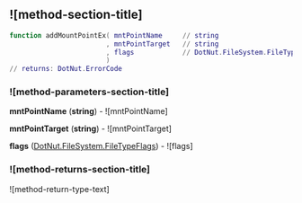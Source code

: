 ## ![method-section-title]


```lua
function addMountPointEx( mntPointName     // string
                        , mntPointTarget   // string
                        , flags            // DotNut.FileSystem.FileTypeFlags
                        )
// returns: DotNut.ErrorCode
```


### ![method-parameters-section-title]

**mntPointName** (**string**) - ![mntPointName]

**mntPointTarget** (**string**) - ![mntPointTarget]

**flags** ([DotNut.FileSystem.FileTypeFlags](../../../DotNut/FileSystem/FileTypeFlags.md)) - ![flags]

### ![method-returns-section-title]

![method-return-type-text]

